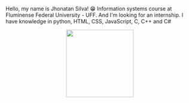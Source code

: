 <div> <p>Hello, my name is Jhonatan Silva! 😁 Information systems course at Fluminense Federal University - UFF. And I'm looking for an internship. I have knowledge in python, HTML, CSS, JavaScript, C, C++ and C#
      </p>
      <div align="center">
      <a href="https://github.com/JHONHP7">
      <img height="180em" src="https://github-readme-stats.vercel.app/api?username=JHONHP7&show_icons=true&theme=dark&include_all_commits=true&count_private=true"/>
      </div>
</div>

